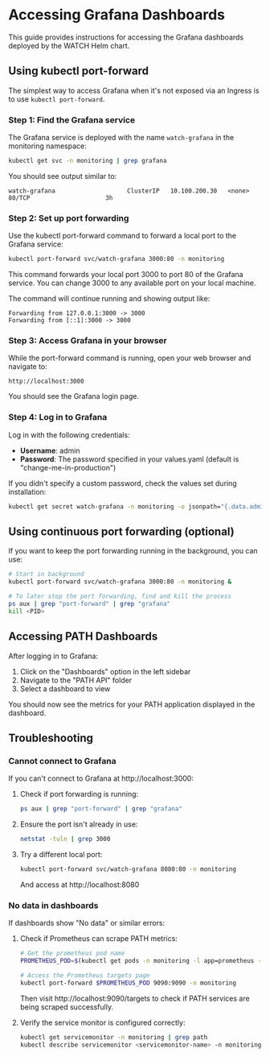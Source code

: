# Accessing Grafana Dashboards

This guide provides instructions for accessing the Grafana dashboards deployed by the WATCH Helm chart.

## Using kubectl port-forward

The simplest way to access Grafana when it's not exposed via an Ingress is to use `kubectl port-forward`.

### Step 1: Find the Grafana service

The Grafana service is deployed with the name `watch-grafana` in the monitoring namespace:

```bash
kubectl get svc -n monitoring | grep grafana
```

You should see output similar to:

```
watch-grafana                    ClusterIP   10.100.200.30   <none>        80/TCP                     3h
```

### Step 2: Set up port forwarding

Use the kubectl port-forward command to forward a local port to the Grafana service:

```bash
kubectl port-forward svc/watch-grafana 3000:80 -n monitoring
```

This command forwards your local port 3000 to port 80 of the Grafana service. You can change 3000 to any available port on your local machine.

The command will continue running and showing output like:

```
Forwarding from 127.0.0.1:3000 -> 3000
Forwarding from [::1]:3000 -> 3000
```

### Step 3: Access Grafana in your browser

While the port-forward command is running, open your web browser and navigate to:

```
http://localhost:3000
```

You should see the Grafana login page.

### Step 4: Log in to Grafana

Log in with the following credentials:

- **Username**: admin
- **Password**: The password specified in your values.yaml (default is "change-me-in-production")

If you didn't specify a custom password, check the values set during installation:

```bash
kubectl get secret watch-grafana -n monitoring -o jsonpath="{.data.admin-password}" | base64 --decode ; echo
```

## Using continuous port forwarding (optional)

If you want to keep the port forwarding running in the background, you can use:

```bash
# Start in background
kubectl port-forward svc/watch-grafana 3000:80 -n monitoring &

# To later stop the port forwarding, find and kill the process
ps aux | grep "port-forward" | grep "grafana"
kill <PID>
```

## Accessing PATH Dashboards

After logging in to Grafana:

1. Click on the "Dashboards" option in the left sidebar
2. Navigate to the "PATH API" folder
3. Select a dashboard to view

You should now see the metrics for your PATH application displayed in the dashboard.

## Troubleshooting

### Cannot connect to Grafana

If you can't connect to Grafana at http://localhost:3000:

1. Check if port forwarding is running:
   ```bash
   ps aux | grep "port-forward" | grep "grafana"
   ```

2. Ensure the port isn't already in use:
   ```bash
   netstat -tuln | grep 3000
   ```
   
3. Try a different local port:
   ```bash
   kubectl port-forward svc/watch-grafana 8080:80 -n monitoring
   ```
   And access at http://localhost:8080

### No data in dashboards

If dashboards show "No data" or similar errors:

1. Check if Prometheus can scrape PATH metrics:
   ```bash
   # Get the prometheus pod name
   PROMETHEUS_POD=$(kubectl get pods -n monitoring -l app=prometheus -o jsonpath="{.items[0].metadata.name}")
   
   # Access the Prometheus targets page
   kubectl port-forward $PROMETHEUS_POD 9090:9090 -n monitoring
   ```
   
   Then visit http://localhost:9090/targets to check if PATH services are being scraped successfully.

2. Verify the service monitor is configured correctly:
   ```bash
   kubectl get servicemonitor -n monitoring | grep path
   kubectl describe servicemonitor <servicemonitor-name> -n monitoring
   ```
